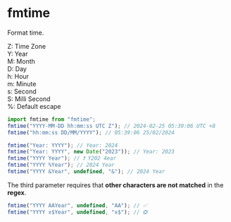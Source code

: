 # fmtime

Format time.

Z: Time Zone\
Y: Year\
M: Month\
D: Day\
h: Hour\
m: Minute\
s: Second\
S: Milli Second\
%: Default escape
```js
import fmtime from "fmtime";
fmtime("YYYY-MM-DD hh:mm:ss UTC Z"); // 2024-02-25 05:39:06 UTC +8
fmtime("hh:mm:ss DD/MM/YYYY"); // 05:39:06 25/02/2024

fmtime("Year: YYYY"); // Year: 2024
fmtime("Year: YYYY", new Date("2023")); // Year: 2023
fmtime("YYYY Year"); // ❗ Y202 4ear
fmtime("YYYY %Year"); // 2024 Year
fmtime("YYYY &Year", undefined, "&"); // 2024 Year
```

The third parameter requires that **other characters are not matched** in the **regex**.

```js
fmtime("YYYY AAYear", undefined, "AA"); // ✅
fmtime("YYYY x$Year", undefined, "x$"); // ❎
```
